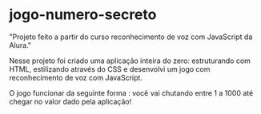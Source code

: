 # jogo-numero-secreto

"Projeto feito  a partir do curso reconhecimento de voz com JavaScript da Alura."

Nesse projeto foi criado  uma aplicação inteira do zero: estruturando com  HTML, estilizando através do CSS e desenvolvi um jogo com reconhecimento de voz com JavaScript.

O jogo funcionar da seguinte forma : você vai chutando entre 1 a 1000 até chegar no valor dado pela aplicação!
